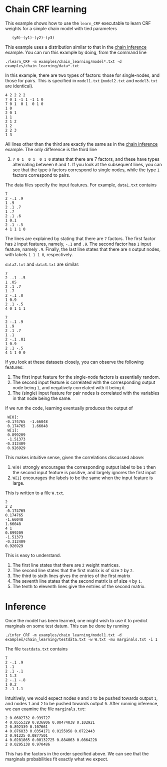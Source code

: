 Chain CRF learning
=====

This example shows how to use the `learn_CRF` executable to learn CRF weights for a simple chain model with tied parameters

```
   (y0)—(y1)—(y2)—(y3)
```

This example uses a distribution similar to that in the [chain inference](chain_inference.md) example.  You can run this example by doing, from the command line

```
./learn_CRF -m examples/chain_learning/model*.txt -d examples/chain_learning/data*.txt
```

In this example, there are two types of factors: those for single-nodes, and those for pairs.  This is specified in `model1.txt` (`model2.txt` and `model3.txt` are identical).

```
4 2 2 2 2
7 0 1 -1 1 -1 1 0
7 0 1  0 1  0 1 0
1 0
2 0 1
1 1
2 1 2
1 2
2 2 3
1 3
```

All lines other than the third are exactly the same as in the [chain inference](chain_inference.md) example.  The only difference is the third line

3. `7 0 1  0 1  0 1 0` states that there are 7 factors, and these have types alternating between `0` and `1`.  If you look at the subsequent lines, you can see that the type `0` factors correspond to single nodes, while the type `1` factors correspond to pairs.

The data files specify the input features.  For example, `data1.txt` contains

```
7
2 -.1 .9
1 .9
2 .1 .7
1 .7
2 .1 .6
1 0.1 
2 .1 -.5
4 1 1 1 0
```

The lines are explained by stating that there are `7` factors. The first factor has `2` input features, namely, `-.1` and `.9`.  The second factor has `1` input feature, namely `.9`.  Finally, the last line states that there are `4` output nodes, with labels `1 1 1 0`, respectively.

`data2.txt` and `data3.txt` are similar:

```
7
2 -.1 -.5
1 .05
2 .1 .7
1 .7
2 -.1 .8
1 0.9 
2 .1 -.5
4 0 1 1 1
```

```
7
2 -.1 .9
1 .9
2 .1 .7
1 .1
2 -.1 .01
1 0.9 
2 .1 -.5
4 1 1 0 0
```

If you look at these datasets closely, you can observe the following features:

1. The first input feature for the single-node factors is essentially random.
2. The second input feature is correlated with the corresponding output node being `1`, and negatively correlated with it being `0`.
3. The (single) input feature for pair nodes is correlated with the variables in that node being the same.

If we run the code, learning eventually produces the output of

```
 W[0]:
-0.174765  -1.66048
 0.174765   1.66048
 W[1]:
 0.899209
 -1.51373
-0.312409
 0.926929
```

This makes intuitive sense, given the correlations discussed above:

1. `W[0]` strongly encourages the corresponding output label to be `1` then the second input feature is positive, and largely ignores the first input
2. `W[1]` encourages the labels to be the same when the input feature is large.

This is written to a file `W.txt`.

```
2
2 2
-0.174765 
0.174765 
-1.66048 
1.66048 
4 1
0.899209 
-1.51373 
-0.312409 
0.926929 
```

This is easy to understand.

1. The first line states that there are `2` weight matrices.
2. The second line states that the first matrix is of size `2` by `2`.
3. The third to sixth lines gives the entries of the first matrix
4. The seventh line states that the second matrix is of size `4` by `1`.
8. The tenth to eleventh lines give the entries of the second matrix.

# Inference

Once the model has been learned, one might wish to use it to predict marginals on some test datum.  This can be done by running

```
./infer_CRF -m examples/chain_learning/model1.txt -d examples/chain_learning/testdata.txt -w W.txt -mu marginals.txt -i 1
```

The file `testdata.txt` contains

```
7
2 -.1 .9
1 .1
2 .1 -.1
1 1.3
2 -.1 -.8
1 0.2 
2 .1 1.1
```

Intuitively, we would expect nodes `0` and `3` to be pushed towards output `1`, and nodes `1` and `2` to be pushed towards output `0`.  After running inference, we can examine the file `marginals.txt`:

```
2 0.0602732 0.939727 
4 0.0555329 0.836806 0.00474038 0.102921 
2 0.892339 0.107661 
4 0.876833 0.0354171 0.0155058 0.0722443 
2 0.91225 0.0877501 
4 0.0281865 0.00132725 0.884063 0.0864228 
2 0.0295138 0.970486 
```

This has the factors in the order specified above.  We can see that the marginals probabilities fit exactly what we expect.

